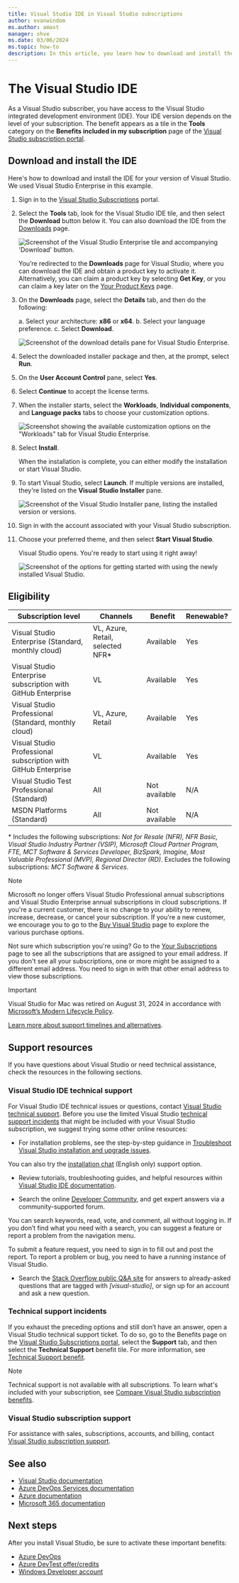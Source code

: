 ```yaml
---
title: Visual Studio IDE in Visual Studio subscriptions
author: evanwindom
ms.author: amast
manager: shve
ms.date: 03/06/2024
ms.topic: how-to
description: In this article, you learn how to download and install the Visual Studio IDE included in your Visual Studio subscription.
---
```


# The Visual Studio IDE

As a Visual Studio subscriber, you have access to the Visual Studio integrated development environment (IDE). Your IDE version depends on the level of your subscription. The benefit appears as a tile in the **Tools** category on the **Benefits included in my subscription** page of the [Visual Studio subscription portal](https://my.visualstudio.com/benefits?wt.mc_id=o~msft~docs).

## Download and install the IDE

Here's how to download and install the IDE for your version of Visual Studio. We used Visual Studio Enterprise in this example.

1. Sign in to the [Visual Studio Subscriptions](https://my.visualstudio.com/benefits?wt.mc_id=o~msft~docs) portal.

1. Select the **Tools** tab, look for the Visual Studio IDE tile, and then select the **Download** button below it. You can also download the IDE from the [Downloads](https://my.visualstudio.com/downloads?wt.mc_id=o~msft~docs) page.

   ![Screenshot of the Visual Studio Enterprise tile and accompanying 'Download' button.](_img/vs-ide-experience/vs-ide-tile.png "Screenshot of the Visual Studio Enterprise tile and accompanying Download button.")

   You’re redirected to the **Downloads** page for Visual Studio, where you can download the IDE and obtain a product key to activate it. Alternatively, you can claim a product key by selecting **Get Key**, or you can claim a key later on the [Your Product Keys](https://my.visualstudio.com/productkeys) page.

1. On the **Downloads** page, select the **Details** tab, and then do the following:

   a. Select your architecture: **x86** or **x64**. 
   b. Select your language preference. 
   c. Select **Download**.

   ![Screenshot of the download details pane for Visual Studio Enterprise.](_img/vs-ide-experience/vs-ide-download-details.png "Screenshot of the download details pane for Visual Studio Enterprise.")

1. Select the downloaded installer package and then, at the prompt, select **Run**.

1. On the **User Account Control** pane, select **Yes**.

1. Select **Continue** to accept the license terms.

1. When the installer starts, select the **Workloads**, **Individual components**, and **Language packs** tabs to choose your customization options.

   ![Screenshot showing the available customization options on the "Workloads" tab for Visual Studio Enterprise.](_img/vs-ide-experience/vs-ide-customize-install-cropped.png "Screenshot showing the available customization options on the Workloads tab for Visual Studio Enterprise.")

1. Select **Install**.

   When the installation is complete, you can either modify the installation or start Visual Studio. 

1. To start Visual Studio, select **Launch**. If multiple versions are installed, they're listed on the **Visual Studio Installer** pane.

   ![Screenshot of the Visual Studio Installer pane, listing the installed version or versions.](_img/vs-ide-experience/vs-ide-versions.png "Screenshot of the Visual Studio Installer pane, listing the installed version or versions.")

1. Sign in with the account associated with your Visual Studio subscription.

1. Choose your preferred theme, and then select **Start Visual Studio**.

   Visual Studio opens. You're ready to start using it right away!

   ![Screenshot of the options for getting started with using the newly installed Visual Studio.](_img/vs-ide-experience/vs-ide-start-cropped.png "Screenshot of the options for getting started with using the newly installed Visual Studio.")

## Eligibility

| Subscription level | Channels | Benefit | Renewable? |
| --- | --- | --- | --- |
| Visual Studio Enterprise (Standard, monthly cloud) | VL, Azure, Retail, selected NFR\* | Available | Yes |
| Visual Studio Enterprise subscription with GitHub Enterprise | VL | Available | Yes |
| Visual Studio Professional (Standard, monthly cloud) | VL, Azure, Retail | Available | Yes |
| Visual Studio Professional subscription with GitHub Enterprise | VL | Available | Yes |
| Visual Studio Test Professional (Standard) | All | Not available | N/A |
| MSDN Platforms (Standard) | All | Not available | N/A |

\* Includes the following subscriptions: *Not for Resale (NFR), NFR Basic, Visual Studio Industry Partner (VSIP), Microsoft Cloud Partner Program, FTE, MCT Software & Services Developer, BizSpark, Imagine, Most Valuable Professional (MVP), Regional Director (RD)*. Excludes the following subscriptions: *MCT Software & Services*.

> [!NOTE]
> Microsoft no longer offers Visual Studio Professional annual subscriptions and Visual Studio Enterprise annual subscriptions in cloud subscriptions. If you're a current customer, there is no change to your ability to renew, increase, decrease, or cancel your subscription. If you're a new customer, we encourage you to go to the [Buy Visual Studio](https://visualstudio.microsoft.com/vs/pricing/) page to explore the various purchase options.

Not sure which subscription you're using? Go to the [Your Subscriptions](https://my.visualstudio.com/subscriptions?wt.mc_id=o~msft~docs) page to see all the subscriptions that are assigned to your email address. If you don't see all your subscriptions, one or more might be assigned to a different email address. You need to sign in with that other email address to view those subscriptions.

> [!IMPORTANT]
> Visual Studio for Mac was retired on August 31, 2024 in accordance with [Microsoft’s Modern Lifecycle Policy](https://learn.microsoft.com/lifecycle/policies/modern).
>
> [Learn more about support timelines and alternatives](/visualstudio/mac/what-happened-to-vs-for-mac).

## Support resources

If you have questions about Visual Studio or need technical assistance, check the resources in the following sections.

### Visual Studio IDE technical support

For Visual Studio IDE technical issues or questions, contact [Visual Studio technical support](https://visualstudio.microsoft.com/vs/support/). Before you use the limited Visual Studio [technical support incidents](vs-tech-support.md) that might be included with your Visual Studio subscription, we suggest trying some other online resources:

+ For installation problems, see the step-by-step guidance in [Troubleshoot Visual Studio installation and upgrade issues](https://learn.microsoft.com/visualstudio/install/troubleshooting-installation-issues). 

 You can also try the [installation chat](https://visualstudio.microsoft.com/vs/support/#talktous) (English only) support option.

+ Review tutorials, troubleshooting guides, and helpful resources within [Visual Studio IDE documentation](https://learn.microsoft.com/visualstudio/ide/).

+ Search the online [Developer Community](https://developercommunity.visualstudio.com/), and get expert answers via a community-supported forum. 
 
 You can search keywords, read, vote, and comment, all without logging in. If you don’t find what you need with a search, you can suggest a feature or report a problem from the navigation menu. 
  
 To submit a feature request, you need to sign in to fill out and post the report. To report a problem or bug, you need to have a running instance of Visual Studio.

+ Search the [Stack Overflow public Q&A site](https://stackoverflow.com/questions/tagged/visual-studio?tab=Newest) for answers to already-asked questions that are tagged with *\[visual-studio]*, or sign up for an account and ask a new question.

### Technical support incidents

If you exhaust the preceding options and still don’t have an answer, open a Visual Studio technical support ticket. To do so, go to the Benefits page on the [Visual Studio Subscriptions portal](https://my.visualstudio.com/Benefits), select the **Support** tab, and then select the **Technical Support** benefit tile. For more information, see [Technical Support benefit](vs-tech-support.md). 

> [!NOTE]
> Technical support is not available with all subscriptions. To learn what's included with your subscription, see [Compare Visual Studio subscription benefits](https://visualstudio.microsoft.com/vs/benefits/#azure?cat=visual-studio-enterprise-subscription).

### Visual Studio subscription support
For assistance with sales, subscriptions, accounts, and billing, contact [Visual Studio subscription support](https://my.visualstudio.com/gethelp).

## See also

+ [Visual Studio documentation](/visualstudio/)
+ [Azure DevOps Services documentation](/azure/devops/)
+ [Azure documentation](/azure/)
+ [Microsoft 365 documentation](/microsoft-365/)

## Next steps

After you install Visual Studio, be sure to activate these important benefits:

+ [Azure DevOps](vs-azure-devops.md)
+ [Azure DevTest offer/credits](/azure/devtest/offer/)
+ [Windows Developer account](vs-windows-dev.md)
